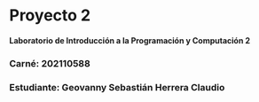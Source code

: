# Proyecto 2
#### Laboratorio de Introducción a la Programación y Computación 2
### Carné: 202110588
### Estudiante: Geovanny Sebastián Herrera Claudio
